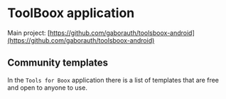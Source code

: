 # ToolBoox application

Main project: [https://github.com/gaborauth/toolsboox-android](https://github.com/gaborauth/toolsboox-android)

## Community templates

In the `Tools for Boox` application there is a list of templates that are free and open to anyone to use.

